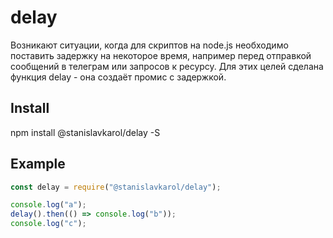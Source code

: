 # delay

Возникают ситуации, когда для скриптов на node.js необходимо поставить задержку на некоторое время, например перед отправкой сообщений в телеграм или запросов к ресурсу. Для этих целей сделана функция delay - она создаёт промис с задержкой.

## Install

npm install @stanislavkarol/delay -S

## Example

```js
const delay = require("@stanislavkarol/delay");

console.log("a");
delay().then(() => console.log("b"));
console.log("c");
```
